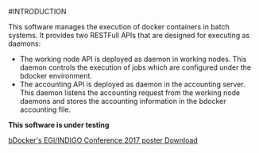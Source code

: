 #INTRODUCTION

This software manages the execution of docker containers in batch systems.
It provides two RESTFull APIs that are designed for executing as daemons:
* The working node API is deployed as daemon in working nodes.
 This daemon controls the execution of jobs which are configured under the bdocker environment.
* The accounting API is deployed as daemon in the accounting server.
This daemon listens the accounting request from the working node daemons and stores the accounting information
in the bdocker accounting file.

**This software is under testing**

[bDocker's EGI/INDIGO Conference 2017 poster Download](doc/EGI-INDIGO2017.pdf)
